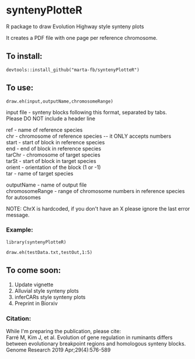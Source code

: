 # syntenyPlotteR
R package to draw Evolution Highway style synteny plots

It creates a PDF file with one page per reference chromosome.

## To install:
`devtools::install_github("marta-fb/syntenyPlotteR")`

## To use:

`draw.eh(input,outputName,chromosomeRange)`

input file - synteny blocks following this format, separated by tabs.  
  Please DO NOT include a header line
  
  ref - name of reference species  
  chr - chromosome of reference species -- it ONLY accepts numbers  
  start - start of block in reference species  
  end - end of block in reference species  
  tarChr - chromosome of target species  
  tarSt - start of block in target species  
  orient - orientation of the block (1 or -1)  
  tar - name of target species  

outputName - name of output file   
chromosomeRange - range of chromosome numbers in reference species for autosomes

NOTE: ChrX is hardcoded, if you don't have an X please ignore the last error message.

### Example:  
`library(syntenyPlotteR)`

`draw.eh(testData.txt,testOut,1:5)`

## To come soon:

1. Update vignette
2. Alluvial style synteny plots
3. inferCARs style synteny plots
4. Preprint in Biorxiv

### Citation:
While I'm preparing the publication, please cite:  
Farré M, Kim J, et al. Evolution of gene regulation in ruminants differs between evolutionary breakpoint regions and homologous synteny blocks. Genome Research 2019 Apr;29(4):576-589
